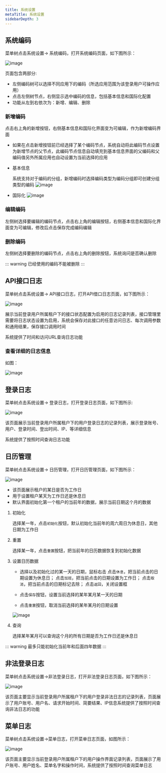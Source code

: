 ```yaml
---
title: 系统设置
metaTitle: 系统设置
sidebarDepth: 3
---
```


## 系统编码

菜单树点击系统设置-> 系统编码，打开系统编码页面，如下图所示：

<img :src="$withBase('/userManual/systemCode.png')" alt="image">

页面包含两部分:
* 左侧编码树可以选择不同应用下的编码（所选应用范围为该登录用户可操作应用）
* 点击左侧树节点，右侧显示选中编码的信息，包括基本信息和国际化配置
* 功能从左到右依次为：新增、编辑、删除

### 新增编码

点击右上角的新增按钮，右侧基本信息和国际化界面变为可编辑，作为新增编码界面

* 如果在点击新增按钮前已经选择了某个编码节点，系统自动将此编码节点设置为新增节点的父节点，此编码节点信息自动填充到基本信息界面的父编码和父编码值另外所属应用也自动设置为当前选择的应用

* 基本信息

    系统支持对于编码的分组，新增编码时选择编码类型为编码分组即可创建分组类型的编码
    <img :src="$withBase('/userManual/addSystemCode.png')" alt="image">

* 国际化
    <img :src="$withBase('/userManual/addSystemCode1.png')" alt="image">



### 编辑编码

左侧树选择要编辑的编码节点，点击右上角的编辑按钮，右侧基本信息和国际化界面变为可编辑，修改后点击保存完成编码编辑

### 删除编码

左侧树选择要删除的编码节点，点击右上角的删除按钮，系统询问是否确认删除

::: warning
已经使用的编码不能被删除
:::


## API接口日志

菜单树点击系统设置-> API接口日志，打开API借口日志页面，如下图所示：

<img :src="$withBase('/userManual/apiLog.png')" alt="image">

展示当前登录用户所属租户下的接口状态配置为启用的日志记录列表，接口管理里需要将日志状态设置为启用，系统会保存对此接口的任意访问日志、每次调用参数和通用结果，保存接口调用时间

系统提供了时间和访问URL查询日志功能

### 查看详细的日志信息

如图：

<img :src="$withBase('/userManual/apiLogInfo.png')" alt="image">

## 登录日志

菜单树点击系统设置-> 登录日志，打开登录日志页面，如下图所示:

<img :src="$withBase('/userManual/loginLog.png')" alt="image">

该页面展示当前登录用户所属租户下的用户登录日志的记录列表，展示登录账号、用户、登录时间、登出时间、IP、等详细信息

系统提供了按照时间查询日志功能

## 日历管理

菜单树点击系统设置-> 日历管理，打开日历管理页面，如下图所示：

<img :src="$withBase('/userManual/dateLog.png')" alt="image">

* 该页面展示租户的某日是否为工作日
* 用于设置租户某天为工作日还是休息日
* 默认界面初始化第一个租户的当前年的数据，展示当前日期这个月的数据

1. 初始化

    选择某一年，点击`初始化`按钮，默认初始化当前年的周六周日为休息日，其他日期为工作日

2. 重置

    选择某一年，点击`重置`按钮，把当前年的日历数据恢复到初始化数据

3. 设置日历数据

    * 选择以及初始化过的某一天的日期，鼠标右击
        点击`休息`，把当前点击的日期设置为休息日；
        点击`加班`，把当前点击的日期设置为工作日；
        点击`取消`，把当前点击的日期标记去除；
        点击`返回`，关闭设置框

    * 点击`保存`按钮，设置当前选择的某年某月某一天的日期
    * 点击`重置`按钮，取消当前选择的某年某月的日期设置

    <img :src="$withBase('/userManual/setDate.png')" alt="image">  

4. 查询

    选择某年某月可以查询这个月的所有日期是否为工作日还是休息日

::: warning
最多只能初始化当前年和后面四年数据
:::

## 非法登录日志

菜单树点击系统设置->非法登录日志，打开非法登录日志页面，如下图所示：

<img :src="$withBase('/userManual/illegalLog.png')" alt="image">

该页面主要显示当前登录用户所属租户下的用户登录非法日志的记录列表，页面展示了用户账号、用户名、请求开始时间、简要结果、IP信息系统提供了按照时间查询非法日志的功能

## 菜单日志

菜单树点击系统设置->菜单日志，打开菜单日志页面，如图所示：

<img :src="$withBase('/userManual/menuLog.png')" alt="image">

该页面主要显示当前登录用户所属租户下的用户操作界面记录列表，页面展示了用户账号、用户姓名、菜单名字和操作时间，系统提供了按照时间查询菜单日志